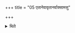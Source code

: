 +++
title = "05 एतानेवावृतानर्वाक्सामसु"

+++

<details><summary>थिते</summary>

एतानेवावृतानर्वाक्सामसु ५
</details>
